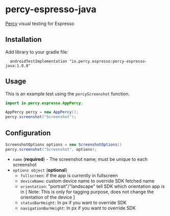 # percy-espresso-java
[Percy](https://percy.io) visual testing for Espresso
## Installation

Add library to your gradle file:

```sh-session
  androidTestImplementation "io.percy.espresso:percy-espresso-java:1.0.0"
```

## Usage

This is an example test using the `percyScreenshot` function.

```java
import io.percy.espresso.AppPercy;

AppPercy percy = new AppPercy();
percy.screenshot("Screenshot");

```

## Configuration

```java
ScreenshotOptions options = new ScreenshotOptions()
percy.screenshot("Screenshot", options);
```

- `name` (**required**) - The screenshot name; must be unique to each screenshot
- `options object` (**optional**) 
  - `fullscreen`: if the app is currently in fullscreen
  - `deviceName`: custom device name to override SDK fetched name
  - `orientation`: "portrait"/"landscape" tell SDK which orientation app is in [ Note: This is only for tagging purpose, does not change the orientation of the device ]
  - `statusBarHeight`: In px if you want to override SDK
  - `navigationBarHeight`: In px if you want to override SDK
